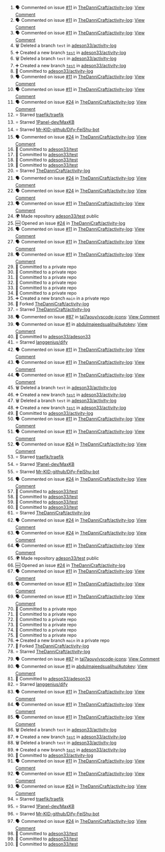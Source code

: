 <!--START_SECTION:activity-->
1. 🗣 Commented on issue [#11](https://github.com/TheDanniCraft/activity-log/issues/11) in [TheDanniCraft/activity-log](https://github.com/TheDanniCraft/activity-log): [View Comment](https://github.com/TheDanniCraft/activity-log/issues/11#issuecomment-2592671477)
2. 🗣 Commented on issue [#11](https://github.com/TheDanniCraft/activity-log/issues/11) in [TheDanniCraft/activity-log](https://github.com/TheDanniCraft/activity-log): [View Comment](https://github.com/TheDanniCraft/activity-log/issues/11#issuecomment-2592664495)
3. 🗣 Commented on issue [#11](https://github.com/TheDanniCraft/activity-log/issues/11) in [TheDanniCraft/activity-log](https://github.com/TheDanniCraft/activity-log): [View Comment](https://github.com/TheDanniCraft/activity-log/issues/11#issuecomment-2592661930)
4. 🗑️ Deleted a branch `test` in [adeson33/activity-log](https://github.com/adeson33/activity-log)
5. ➕ Created a new branch [`test`](https://github.com/adeson33/activity-log/tree/test) in [adeson33/activity-log](https://github.com/adeson33/activity-log)
6. 🗑️ Deleted a branch `test` in [adeson33/activity-log](https://github.com/adeson33/activity-log)
7. ➕ Created a new branch [`test`](https://github.com/adeson33/activity-log/tree/test) in [adeson33/activity-log](https://github.com/adeson33/activity-log)
8. 📝 Committed to [adeson33/activity-log](https://github.com/adeson33/activity-log/commit/2965b77310e6606d64a6899e6365199ad12338f6)
9. 🗣 Commented on issue [#11](https://github.com/TheDanniCraft/activity-log/issues/11) in [TheDanniCraft/activity-log](https://github.com/TheDanniCraft/activity-log): [View Comment](https://github.com/TheDanniCraft/activity-log/issues/11#issuecomment-2585130876)
10. 🗣 Commented on issue [#11](https://github.com/TheDanniCraft/activity-log/issues/11) in [TheDanniCraft/activity-log](https://github.com/TheDanniCraft/activity-log): [View Comment](https://github.com/TheDanniCraft/activity-log/issues/11#issuecomment-2585118587)
11. 🗣 Commented on issue [#24](https://github.com/TheDanniCraft/activity-log/issues/24) in [TheDanniCraft/activity-log](https://github.com/TheDanniCraft/activity-log): [View Comment](https://github.com/TheDanniCraft/activity-log/issues/24#issuecomment-2585044855)
12. ⭐ Starred [traefik/traefik](https://github.com/traefik/traefik)
13. ⭐ Starred [1Panel-dev/MaxKB](https://github.com/1Panel-dev/MaxKB)
14. ⭐ Starred [Mr-KID-github/Dify-FeiShu-bot](https://github.com/Mr-KID-github/Dify-FeiShu-bot)
15. 🗣 Commented on issue [#24](https://github.com/TheDanniCraft/activity-log/issues/24) in [TheDanniCraft/activity-log](https://github.com/TheDanniCraft/activity-log): [View Comment](https://github.com/TheDanniCraft/activity-log/issues/24#issuecomment-2582265125)
16. 📝 Committed to [adeson33/test](https://github.com/adeson33/test/commit/05283e2cd2ac81a4f63077eeed7c70b3f112d5cf)
17. 📝 Committed to [adeson33/test](https://github.com/adeson33/test/commit/34d902e56764476c543ba8ea30d2bab04f19e35a)
18. 📝 Committed to [adeson33/test](https://github.com/adeson33/test/commit/8f2d0bf4d90648569d79ad26585ba72c67a0241d)
19. 📝 Committed to [adeson33/test](https://github.com/adeson33/test/commit/027f006464ebc71a64c709a65ec688f5db4c8a20)
20. ⭐ Starred [TheDanniCraft/activity-log](https://github.com/TheDanniCraft/activity-log)
21. 🗣 Commented on issue [#24](https://github.com/TheDanniCraft/activity-log/issues/24) in [TheDanniCraft/activity-log](https://github.com/TheDanniCraft/activity-log): [View Comment](https://github.com/TheDanniCraft/activity-log/issues/24#issuecomment-2581634142)
22. 🗣 Commented on issue [#24](https://github.com/TheDanniCraft/activity-log/issues/24) in [TheDanniCraft/activity-log](https://github.com/TheDanniCraft/activity-log): [View Comment](https://github.com/TheDanniCraft/activity-log/issues/24#issuecomment-2581615869)
23. 🗣 Commented on issue [#11](https://github.com/TheDanniCraft/activity-log/issues/11) in [TheDanniCraft/activity-log](https://github.com/TheDanniCraft/activity-log): [View Comment](https://github.com/TheDanniCraft/activity-log/issues/11#issuecomment-2581571796)
24. 🌍 Made repository [adeson33/test](https://github.com/adeson33/test) public
25. 🆕 Opened an issue [#24](https://github.com/TheDanniCraft/activity-log/issues/24) in [TheDanniCraft/activity-log](https://github.com/TheDanniCraft/activity-log)
26. 🗣 Commented on issue [#11](https://github.com/TheDanniCraft/activity-log/issues/11) in [TheDanniCraft/activity-log](https://github.com/TheDanniCraft/activity-log): [View Comment](https://github.com/TheDanniCraft/activity-log/issues/11#issuecomment-2579115313)
27. 🗣 Commented on issue [#11](https://github.com/TheDanniCraft/activity-log/issues/11) in [TheDanniCraft/activity-log](https://github.com/TheDanniCraft/activity-log): [View Comment](https://github.com/TheDanniCraft/activity-log/issues/11#issuecomment-2579018159)
28. 🗣 Commented on issue [#11](https://github.com/TheDanniCraft/activity-log/issues/11) in [TheDanniCraft/activity-log](https://github.com/TheDanniCraft/activity-log): [View Comment](https://github.com/TheDanniCraft/activity-log/issues/11#issuecomment-2579009211)
29. 📝 Committed to a private repo
30. 📝 Committed to a private repo
31. 📝 Committed to a private repo
32. 📝 Committed to a private repo
33. 📝 Committed to a private repo
34. 📝 Committed to a private repo
35. ➕ Created a new branch `main` in a private repo
36. 🍴 Forked [TheDanniCraft/activity-log](https://github.com/TheDanniCraft/activity-log)
37. ⭐ Starred [TheDanniCraft/activity-log](https://github.com/TheDanniCraft/activity-log)
38. 🗣 Commented on issue [#87](https://github.com/tal7aouy/vscode-icons/issues/87) in [tal7aouy/vscode-icons](https://github.com/tal7aouy/vscode-icons): [View Comment](https://github.com/tal7aouy/vscode-icons/issues/87#issuecomment-2574755037)
39. 🗣 Commented on issue [#1](https://github.com/abdulmajeedsualihu/Autokey/issues/1) in [abdulmajeedsualihu/Autokey](https://github.com/abdulmajeedsualihu/Autokey): [View Comment](https://github.com/abdulmajeedsualihu/Autokey/issues/1#issuecomment-2574329343)
40. 📝 Committed to [adeson33/adeson33](https://github.com/adeson33/adeson33/commit/a48984b1a8d73a774359857a73ade6b073d8133b)
41. ⭐ Starred [langgenius/dify](https://github.com/langgenius/dify)
42. 🗣 Commented on issue [#11](https://github.com/TheDanniCraft/activity-log/issues/11) in [TheDanniCraft/activity-log](https://github.com/TheDanniCraft/activity-log): [View Comment](https://github.com/TheDanniCraft/activity-log/issues/11#issuecomment-2592671477)
43. 🗣 Commented on issue [#11](https://github.com/TheDanniCraft/activity-log/issues/11) in [TheDanniCraft/activity-log](https://github.com/TheDanniCraft/activity-log): [View Comment](https://github.com/TheDanniCraft/activity-log/issues/11#issuecomment-2592664495)
44. 🗣 Commented on issue [#11](https://github.com/TheDanniCraft/activity-log/issues/11) in [TheDanniCraft/activity-log](https://github.com/TheDanniCraft/activity-log): [View Comment](https://github.com/TheDanniCraft/activity-log/issues/11#issuecomment-2592661930)
45. 🗑️ Deleted a branch `test` in [adeson33/activity-log](https://github.com/adeson33/activity-log)
46. ➕ Created a new branch [`test`](https://github.com/adeson33/activity-log/tree/test) in [adeson33/activity-log](https://github.com/adeson33/activity-log)
47. 🗑️ Deleted a branch `test` in [adeson33/activity-log](https://github.com/adeson33/activity-log)
48. ➕ Created a new branch [`test`](https://github.com/adeson33/activity-log/tree/test) in [adeson33/activity-log](https://github.com/adeson33/activity-log)
49. 📝 Committed to [adeson33/activity-log](https://github.com/adeson33/activity-log/commit/2965b77310e6606d64a6899e6365199ad12338f6)
50. 🗣 Commented on issue [#11](https://github.com/TheDanniCraft/activity-log/issues/11) in [TheDanniCraft/activity-log](https://github.com/TheDanniCraft/activity-log): [View Comment](https://github.com/TheDanniCraft/activity-log/issues/11#issuecomment-2585130876)
51. 🗣 Commented on issue [#11](https://github.com/TheDanniCraft/activity-log/issues/11) in [TheDanniCraft/activity-log](https://github.com/TheDanniCraft/activity-log): [View Comment](https://github.com/TheDanniCraft/activity-log/issues/11#issuecomment-2585118587)
52. 🗣 Commented on issue [#24](https://github.com/TheDanniCraft/activity-log/issues/24) in [TheDanniCraft/activity-log](https://github.com/TheDanniCraft/activity-log): [View Comment](https://github.com/TheDanniCraft/activity-log/issues/24#issuecomment-2585044855)
53. ⭐ Starred [traefik/traefik](https://github.com/traefik/traefik)
54. ⭐ Starred [1Panel-dev/MaxKB](https://github.com/1Panel-dev/MaxKB)
55. ⭐ Starred [Mr-KID-github/Dify-FeiShu-bot](https://github.com/Mr-KID-github/Dify-FeiShu-bot)
56. 🗣 Commented on issue [#24](https://github.com/TheDanniCraft/activity-log/issues/24) in [TheDanniCraft/activity-log](https://github.com/TheDanniCraft/activity-log): [View Comment](https://github.com/TheDanniCraft/activity-log/issues/24#issuecomment-2582265125)
57. 📝 Committed to [adeson33/test](https://github.com/adeson33/test/commit/05283e2cd2ac81a4f63077eeed7c70b3f112d5cf)
58. 📝 Committed to [adeson33/test](https://github.com/adeson33/test/commit/34d902e56764476c543ba8ea30d2bab04f19e35a)
59. 📝 Committed to [adeson33/test](https://github.com/adeson33/test/commit/8f2d0bf4d90648569d79ad26585ba72c67a0241d)
60. 📝 Committed to [adeson33/test](https://github.com/adeson33/test/commit/027f006464ebc71a64c709a65ec688f5db4c8a20)
61. ⭐ Starred [TheDanniCraft/activity-log](https://github.com/TheDanniCraft/activity-log)
62. 🗣 Commented on issue [#24](https://github.com/TheDanniCraft/activity-log/issues/24) in [TheDanniCraft/activity-log](https://github.com/TheDanniCraft/activity-log): [View Comment](https://github.com/TheDanniCraft/activity-log/issues/24#issuecomment-2581634142)
63. 🗣 Commented on issue [#24](https://github.com/TheDanniCraft/activity-log/issues/24) in [TheDanniCraft/activity-log](https://github.com/TheDanniCraft/activity-log): [View Comment](https://github.com/TheDanniCraft/activity-log/issues/24#issuecomment-2581615869)
64. 🗣 Commented on issue [#11](https://github.com/TheDanniCraft/activity-log/issues/11) in [TheDanniCraft/activity-log](https://github.com/TheDanniCraft/activity-log): [View Comment](https://github.com/TheDanniCraft/activity-log/issues/11#issuecomment-2581571796)
65. 🌍 Made repository [adeson33/test](https://github.com/adeson33/test) public
66. 🆕 Opened an issue [#24](https://github.com/TheDanniCraft/activity-log/issues/24) in [TheDanniCraft/activity-log](https://github.com/TheDanniCraft/activity-log)
67. 🗣 Commented on issue [#11](https://github.com/TheDanniCraft/activity-log/issues/11) in [TheDanniCraft/activity-log](https://github.com/TheDanniCraft/activity-log): [View Comment](https://github.com/TheDanniCraft/activity-log/issues/11#issuecomment-2579115313)
68. 🗣 Commented on issue [#11](https://github.com/TheDanniCraft/activity-log/issues/11) in [TheDanniCraft/activity-log](https://github.com/TheDanniCraft/activity-log): [View Comment](https://github.com/TheDanniCraft/activity-log/issues/11#issuecomment-2579018159)
69. 🗣 Commented on issue [#11](https://github.com/TheDanniCraft/activity-log/issues/11) in [TheDanniCraft/activity-log](https://github.com/TheDanniCraft/activity-log): [View Comment](https://github.com/TheDanniCraft/activity-log/issues/11#issuecomment-2579009211)
70. 📝 Committed to a private repo
71. 📝 Committed to a private repo
72. 📝 Committed to a private repo
73. 📝 Committed to a private repo
74. 📝 Committed to a private repo
75. 📝 Committed to a private repo
76. ➕ Created a new branch `main` in a private repo
77. 🍴 Forked [TheDanniCraft/activity-log](https://github.com/TheDanniCraft/activity-log)
78. ⭐ Starred [TheDanniCraft/activity-log](https://github.com/TheDanniCraft/activity-log)
79. 🗣 Commented on issue [#87](https://github.com/tal7aouy/vscode-icons/issues/87) in [tal7aouy/vscode-icons](https://github.com/tal7aouy/vscode-icons): [View Comment](https://github.com/tal7aouy/vscode-icons/issues/87#issuecomment-2574755037)
80. 🗣 Commented on issue [#1](https://github.com/abdulmajeedsualihu/Autokey/issues/1) in [abdulmajeedsualihu/Autokey](https://github.com/abdulmajeedsualihu/Autokey): [View Comment](https://github.com/abdulmajeedsualihu/Autokey/issues/1#issuecomment-2574329343)
81. 📝 Committed to [adeson33/adeson33](https://github.com/adeson33/adeson33/commit/a48984b1a8d73a774359857a73ade6b073d8133b)
82. ⭐ Starred [langgenius/dify](https://github.com/langgenius/dify)
83. 🗣 Commented on issue [#11](https://github.com/TheDanniCraft/activity-log/issues/11) in [TheDanniCraft/activity-log](https://github.com/TheDanniCraft/activity-log): [View Comment](https://github.com/TheDanniCraft/activity-log/issues/11#issuecomment-2592671477)
84. 🗣 Commented on issue [#11](https://github.com/TheDanniCraft/activity-log/issues/11) in [TheDanniCraft/activity-log](https://github.com/TheDanniCraft/activity-log): [View Comment](https://github.com/TheDanniCraft/activity-log/issues/11#issuecomment-2592664495)
85. 🗣 Commented on issue [#11](https://github.com/TheDanniCraft/activity-log/issues/11) in [TheDanniCraft/activity-log](https://github.com/TheDanniCraft/activity-log): [View Comment](https://github.com/TheDanniCraft/activity-log/issues/11#issuecomment-2592661930)
86. 🗑️ Deleted a branch `test` in [adeson33/activity-log](https://github.com/adeson33/activity-log)
87. ➕ Created a new branch [`test`](https://github.com/adeson33/activity-log/tree/test) in [adeson33/activity-log](https://github.com/adeson33/activity-log)
88. 🗑️ Deleted a branch `test` in [adeson33/activity-log](https://github.com/adeson33/activity-log)
89. ➕ Created a new branch [`test`](https://github.com/adeson33/activity-log/tree/test) in [adeson33/activity-log](https://github.com/adeson33/activity-log)
90. 📝 Committed to [adeson33/activity-log](https://github.com/adeson33/activity-log/commit/2965b77310e6606d64a6899e6365199ad12338f6)
91. 🗣 Commented on issue [#11](https://github.com/TheDanniCraft/activity-log/issues/11) in [TheDanniCraft/activity-log](https://github.com/TheDanniCraft/activity-log): [View Comment](https://github.com/TheDanniCraft/activity-log/issues/11#issuecomment-2585130876)
92. 🗣 Commented on issue [#11](https://github.com/TheDanniCraft/activity-log/issues/11) in [TheDanniCraft/activity-log](https://github.com/TheDanniCraft/activity-log): [View Comment](https://github.com/TheDanniCraft/activity-log/issues/11#issuecomment-2585118587)
93. 🗣 Commented on issue [#24](https://github.com/TheDanniCraft/activity-log/issues/24) in [TheDanniCraft/activity-log](https://github.com/TheDanniCraft/activity-log): [View Comment](https://github.com/TheDanniCraft/activity-log/issues/24#issuecomment-2585044855)
94. ⭐ Starred [traefik/traefik](https://github.com/traefik/traefik)
95. ⭐ Starred [1Panel-dev/MaxKB](https://github.com/1Panel-dev/MaxKB)
96. ⭐ Starred [Mr-KID-github/Dify-FeiShu-bot](https://github.com/Mr-KID-github/Dify-FeiShu-bot)
97. 🗣 Commented on issue [#24](https://github.com/TheDanniCraft/activity-log/issues/24) in [TheDanniCraft/activity-log](https://github.com/TheDanniCraft/activity-log): [View Comment](https://github.com/TheDanniCraft/activity-log/issues/24#issuecomment-2582265125)
98. 📝 Committed to [adeson33/test](https://github.com/adeson33/test/commit/05283e2cd2ac81a4f63077eeed7c70b3f112d5cf)
99. 📝 Committed to [adeson33/test](https://github.com/adeson33/test/commit/34d902e56764476c543ba8ea30d2bab04f19e35a)
100. 📝 Committed to [adeson33/test](https://github.com/adeson33/test/commit/8f2d0bf4d90648569d79ad26585ba72c67a0241d)
<!--END_SECTION:activity-->
